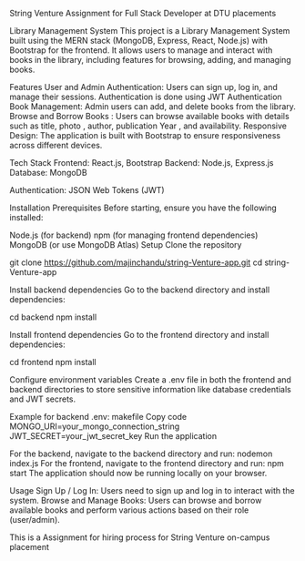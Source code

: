 String Venture Assignment for Full Stack Developer at DTU placements 

Library Management System
This project is a Library Management System built using the MERN stack (MongoDB, Express, React, Node.js) with Bootstrap for the frontend. It allows users to manage and interact with books in the library, including features for browsing, adding, and managing books.

Features
  User and Admin Authentication: Users can sign up, log in, and manage their sessions.
    Authentication is done using JWT Authentication
  Book Management: Admin users can add,  and delete books from the library.
  Browse and Borrow Books : Users can browse available books with details such as title, photo , author, publication Year , and availability.
  Responsive Design: The application is built with Bootstrap to ensure responsiveness across different devices.
  
Tech Stack
  Frontend: React.js, Bootstrap
  Backend: Node.js, Express.js
  Database: MongoDB
  
Authentication: JSON Web Tokens (JWT)

Installation
  Prerequisites
  Before starting, ensure you have the following installed:
  
  Node.js (for backend)
  npm (for managing frontend dependencies)
  MongoDB (or use MongoDB Atlas)
Setup
  Clone the repository


  git clone https://github.com/majinchandu/string-Venture-app.git
  cd string-Venture-app

Install backend dependencies
  Go to the backend directory and install dependencies:
  
  cd backend
  npm install

Install frontend dependencies
  Go to the frontend directory and install dependencies:


cd frontend
  npm install

Configure environment variables
  Create a .env file in both the frontend and backend directories to store sensitive information like database credentials and JWT secrets.

Example for backend .env:
makefile
Copy code
MONGO_URI=your_mongo_connection_string
JWT_SECRET=your_jwt_secret_key
Run the application

For the backend, navigate to the backend directory and run:
  nodemon index.js
For the frontend, navigate to the frontend directory and run:
  npm start
The application should now be running locally on your browser.

Usage
  Sign Up / Log In: Users need to sign up and log in to interact with the system.
  Browse and Manage Books: Users can browse and borrow  available books and perform various actions based on their role (user/admin).

This is a Assignment for hiring process for String Venture on-campus placement 

